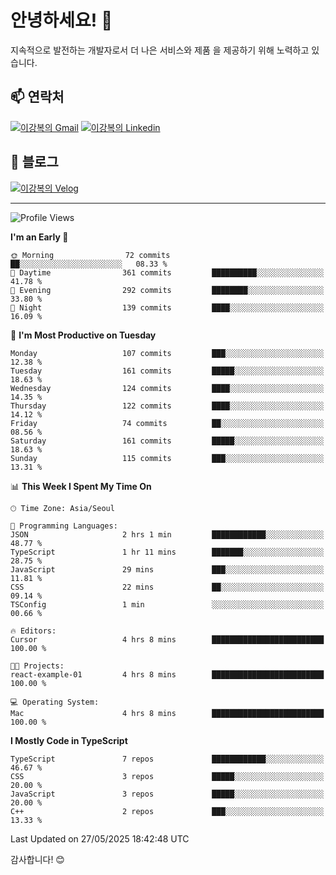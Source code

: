 # 안녕하세요! 👋

지속적으로 발전하는 개발자로서 더 나은 서비스와 제품
을 제공하기 위해 노력하고 있습니다.

## 📫 연락처
[![이강복의 Gmail](https://img.shields.io/badge/Gmail-D14836?style=for-the-badge&logo=gmail&logoColor=white)](mailto:pmmm114@gmail.com)
[![이강복의 Linkedin](https://img.shields.io/badge/LinkedIn-0077B5?style=for-the-badge&logo=linkedin&logoColor=white)](https://www.linkedin.com/in/lkb0297)

## 📝 블로그
[![이강복의 Velog](https://img.shields.io/badge/Velog-ffffff?style=for-the-badge&logo=velog)](https://velog.io/@pmmm114/posts)

---
<!--START_SECTION:waka-->
![Profile Views](http://img.shields.io/badge/Profile%20Views-2-blue)

**I'm an Early 🐤** 

```text
🌞 Morning                72 commits          ██░░░░░░░░░░░░░░░░░░░░░░░   08.33 % 
🌆 Daytime                361 commits         ██████████░░░░░░░░░░░░░░░   41.78 % 
🌃 Evening                292 commits         ████████░░░░░░░░░░░░░░░░░   33.80 % 
🌙 Night                  139 commits         ████░░░░░░░░░░░░░░░░░░░░░   16.09 % 
```
📅 **I'm Most Productive on Tuesday** 

```text
Monday                   107 commits         ███░░░░░░░░░░░░░░░░░░░░░░   12.38 % 
Tuesday                  161 commits         █████░░░░░░░░░░░░░░░░░░░░   18.63 % 
Wednesday                124 commits         ████░░░░░░░░░░░░░░░░░░░░░   14.35 % 
Thursday                 122 commits         ████░░░░░░░░░░░░░░░░░░░░░   14.12 % 
Friday                   74 commits          ██░░░░░░░░░░░░░░░░░░░░░░░   08.56 % 
Saturday                 161 commits         █████░░░░░░░░░░░░░░░░░░░░   18.63 % 
Sunday                   115 commits         ███░░░░░░░░░░░░░░░░░░░░░░   13.31 % 
```


📊 **This Week I Spent My Time On** 

```text
🕑︎ Time Zone: Asia/Seoul

💬 Programming Languages: 
JSON                     2 hrs 1 min         ████████████░░░░░░░░░░░░░   48.77 % 
TypeScript               1 hr 11 mins        ███████░░░░░░░░░░░░░░░░░░   28.75 % 
JavaScript               29 mins             ███░░░░░░░░░░░░░░░░░░░░░░   11.81 % 
CSS                      22 mins             ██░░░░░░░░░░░░░░░░░░░░░░░   09.14 % 
TSConfig                 1 min               ░░░░░░░░░░░░░░░░░░░░░░░░░   00.66 % 

🔥 Editors: 
Cursor                   4 hrs 8 mins        █████████████████████████   100.00 % 

🐱‍💻 Projects: 
react-example-01         4 hrs 8 mins        █████████████████████████   100.00 % 

💻 Operating System: 
Mac                      4 hrs 8 mins        █████████████████████████   100.00 % 
```

**I Mostly Code in TypeScript** 

```text
TypeScript               7 repos             ████████████░░░░░░░░░░░░░   46.67 % 
CSS                      3 repos             █████░░░░░░░░░░░░░░░░░░░░   20.00 % 
JavaScript               3 repos             █████░░░░░░░░░░░░░░░░░░░░   20.00 % 
C++                      2 repos             ███░░░░░░░░░░░░░░░░░░░░░░   13.33 % 
```




 Last Updated on 27/05/2025 18:42:48 UTC
<!--END_SECTION:waka-->

감사합니다! 😊
